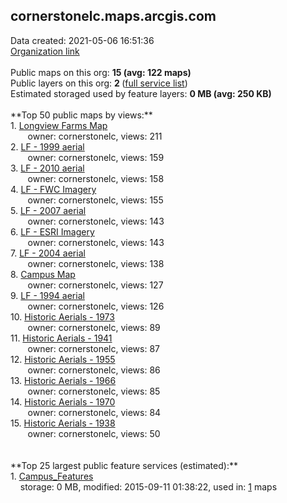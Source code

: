<h2>cornerstonelc.maps.arcgis.com</h2> Data created: 2021-05-06 16:51:36 <br /><a target='new' href='https://cornerstonelc.maps.arcgis.com'>Organization link</a><br /><br />Public maps on this org: <b>15 (avg: 122 maps)</b><br />Public layers on this org: <b>2 </b>(<a target='new' href='https://services.arcgis.com/sBhp8UJEPF8F7oT3/ArcGIS/rest/services'>full service list</a>)<br />Estimated storaged used by feature layers: <b>0 MB (avg: 250 KB)</b><br /><br />**Top 50 public maps by views:**<br />  1. <a target='new' href='https://www.arcgis.com/home/item.html?id=d6027522f9f941af8d258886335c492d'>Longview Farms Map</a> <br />  &nbsp;&nbsp;&nbsp;&nbsp; &nbsp;&nbsp;owner: cornerstonelc, views: 211<br />  2. <a target='new' href='https://www.arcgis.com/home/item.html?id=d6f9f0815dc544c5a09be842f7c24a2c'>LF - 1999 aerial</a> <br />  &nbsp;&nbsp;&nbsp;&nbsp; &nbsp;&nbsp;owner: cornerstonelc, views: 159<br />  3. <a target='new' href='https://www.arcgis.com/home/item.html?id=08b09bf3b36249da8cbbf5369b9b10d3'>LF - 2010 aerial</a> <br />  &nbsp;&nbsp;&nbsp;&nbsp; &nbsp;&nbsp;owner: cornerstonelc, views: 158<br />  4. <a target='new' href='https://www.arcgis.com/home/item.html?id=b5674519fc1c443a93bf9520ef459af0'>LF - FWC Imagery</a> <br />  &nbsp;&nbsp;&nbsp;&nbsp; &nbsp;&nbsp;owner: cornerstonelc, views: 155<br />  5. <a target='new' href='https://www.arcgis.com/home/item.html?id=6c1b2b294f3a4db0b0d76a6d41ae412a'>LF - 2007 aerial</a> <br />  &nbsp;&nbsp;&nbsp;&nbsp; &nbsp;&nbsp;owner: cornerstonelc, views: 143<br />  6. <a target='new' href='https://www.arcgis.com/home/item.html?id=1fa5db1936bc46a5ab19c5083a261615'>LF - ESRI Imagery</a> <br />  &nbsp;&nbsp;&nbsp;&nbsp; &nbsp;&nbsp;owner: cornerstonelc, views: 143<br />  7. <a target='new' href='https://www.arcgis.com/home/item.html?id=e29aea31e6f44ba799240e6fe04c74bf'>LF - 2004 aerial</a> <br />  &nbsp;&nbsp;&nbsp;&nbsp; &nbsp;&nbsp;owner: cornerstonelc, views: 138<br />  8. <a target='new' href='https://www.arcgis.com/home/item.html?id=a5f04528f72d4696b8b4e369fad5b483'>Campus Map</a> <br />  &nbsp;&nbsp;&nbsp;&nbsp; &nbsp;&nbsp;owner: cornerstonelc, views: 127<br />  9. <a target='new' href='https://www.arcgis.com/home/item.html?id=4a7ff086c54b46e192fa73fb6698e150'>LF - 1994 aerial</a> <br />  &nbsp;&nbsp;&nbsp;&nbsp; &nbsp;&nbsp;owner: cornerstonelc, views: 126<br />  10. <a target='new' href='https://www.arcgis.com/home/item.html?id=8b48e3b2887c484fa92f8dfeccf8afce'>Historic Aerials - 1973</a> <br />  &nbsp;&nbsp;&nbsp;&nbsp; &nbsp;&nbsp;owner: cornerstonelc, views: 89<br />  11. <a target='new' href='https://www.arcgis.com/home/item.html?id=26d3c694c2c644c5b6c5cbf93ddf5acb'>Historic Aerials - 1941</a> <br />  &nbsp;&nbsp;&nbsp;&nbsp; &nbsp;&nbsp;owner: cornerstonelc, views: 87<br />  12. <a target='new' href='https://www.arcgis.com/home/item.html?id=e7342b56b1b9443098f25080142deeae'>Historic Aerials - 1955</a> <br />  &nbsp;&nbsp;&nbsp;&nbsp; &nbsp;&nbsp;owner: cornerstonelc, views: 86<br />  13. <a target='new' href='https://www.arcgis.com/home/item.html?id=17280fe268424b67bab7f19b288de748'>Historic Aerials - 1966</a> <br />  &nbsp;&nbsp;&nbsp;&nbsp; &nbsp;&nbsp;owner: cornerstonelc, views: 85<br />  14. <a target='new' href='https://www.arcgis.com/home/item.html?id=4b268b5970d6487a91f3b8ef916654be'>Historic Aerials - 1970</a> <br />  &nbsp;&nbsp;&nbsp;&nbsp; &nbsp;&nbsp;owner: cornerstonelc, views: 84<br />  15. <a target='new' href='https://www.arcgis.com/home/item.html?id=42bd758c34da4347833f39942de1dc5e'>Historic Aerials - 1938</a> <br />  &nbsp;&nbsp;&nbsp;&nbsp; &nbsp;&nbsp;owner: cornerstonelc, views: 50<br /><br /><br />**Top 25 largest public feature services (estimated):**<br /> 1. <a target='new' href='https://www.arcgis.com/home/item.html?id=eb294b2bd8dc45f0b5593b1a8cf755bd'>Campus_Features</a><br /> &nbsp;&nbsp;&nbsp;&nbsp;storage: 0 MB, modified: 2015-09-11 01:38:22,  used in: <a target='new' href='https://ed-ind-tb.s3-us-west-1.amazonaws.com/ADI/eb294b2bd8dc45f0b5593b1a8cf755bd.html'> 1</a> maps<br />